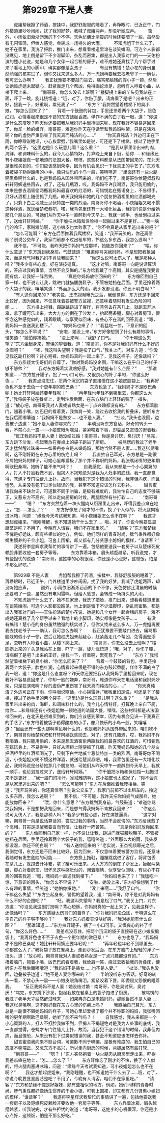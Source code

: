 # 　　第929章 不是人妻
　　虎姐帮我擦了药酒，按揉中，我舒舒服服的睡着了，再睁眼时，已近正午，门外楼道里吵吵闹闹，扰了我的好梦，我喊了虎姐两声，却没听她应声。
　　窗外，小雨依旧淅淅沥沥的下个不停，天色仿佛比清晨的时候还要暗了一些，虽然没有电闪雷鸣，但给人感觉，会转成一场持久的大雨。
　　不知虎姐干什么去了，她不在家里，我洗了把脸，推门出来，想看看楼道里谁在谈笑嬉闹，可连个人影都没瞧见，地上倒是留下不少湿脚印，杂乱而密集，都是出入我家对门的——天佑扮演的楚小花说，她是和几个女伴一起合租的房子，难不成她还真找了几个帮手过来？看地上的小脚印，确实都像是女孩子……
　　有没有搞错！楚小花的身份虽然勉强的核实过了，但你又找来这么多人，万一虎姐再要我去找老爷子一一确认，我可怎么办啊？
　　我正犹豫要不要敲门进去，痛骂那脑残的假小子一顿，然后让她趁虎姐未起疑心，赶紧轰走几个帮凶，免得画蛇添足，忽听有人哼着小曲，从楼下爬上来。
　　“南哥哥，你怎么没去上班啊？”楼脚拐上来的丫头见我站在上面，吓了一跳，旋儿恍悟道：“哦，对了，你伤了腰，请病假了是吧？出来的正好，接我一下，好重啊，累死我了～”
　　“东方？”我愕然望着楼梯下的臭小娘，“你怎么回来了？”
　　背着一个鼓鼓的背包，手里还拎着两个大袋子，脸色红润，心情看起来很是不错的东方鼓起香腮，佯作不满的白了我一眼，道：“你这是什么态度呀？昨天你还要把我从我妈妈手里抢回来呢，现在我好不容易逃回来了，你却一脸的嫌弃，南哥哥，难道你昨天在电话里和我妈妈吵架，只是在演戏啊？你的虚伪严重伤害了我天真而纯洁的心……”
　　“你天真纯洁？外边可正在下雨，你睁眼说瞎话，小心挨雷劈，”我嘴里如是说，可还是下了楼梯，接过了她手里的两个袋子，“这里边是什么玩意儿啊？这么重？”
　　“是我从家里带出来的肉，海鲜，和调味料什么的，我今儿心情特好，打算晚上亲自下厨，给你……和缘缘还有小夜姐姐做一顿地道的法国大餐，嘿嘿，这些材料都是从法国带回来的，在北天是很难买到的，你们应该感到荣幸，因为有机会见识一下我真正的手艺了，”东方甩着被袋子勒得酸疼的小手，像只快乐的小鸟一般，笑嘻嘻道：“里面还有一些火腿啊熏鱼啊什么的，也是我妈妈从国外带回来的，咱们吃不了，南哥哥你给楚叔叔和轩轩阿姨送些回去，对了，还有几瓶酒，哎，我妈妈不许我喝酒，我只能用偷的，本来是想去酒窖偷两瓶我妈妈最喜欢的红酒的，可惜钥匙在甄诺身上，不易得手，只好从酒柜上随便抓了几瓶，昨天我妈妈和她的几个朋友把酒柜里的红酒都喝光了，只剩下白兰地威士忌伏特加一类的烈酒，南哥哥你不喝酒，小夜姐姐又喝不惯这种洋酒，就送给楚叔叔吧，喏，我背包里还有一大堆化妆品，我妈妈说是分给她那几个朋友的，可她们从昨天中午一直醉到今天早上，我就一顺手，也给划拉过来了，送给轩轩阿姨。”
　　“你干脆把冰箱和保险柜一起搬过来不是更好……”我一脑门的冷汗，家贼难防啊，这小娘皮也太败家了，“你不会真是从家里逃出来的吧？”
　　“怎么可能啊？”东方在后面推着我爬楼梯，笑道：“我开玩笑的，你还真信啊？别说公交车了，我家门前都不过出租车的，拎这么多东西，我怎么逃啊？”
　　我不信，“不可能，我昨天把你妈妈气成那样，她能放你回来？”
　　“喂，你什么意思？”东方跳到我身前，气鼓鼓道：“难道你骂哭我妈妈，不是想把我抢回来，而是想气得我妈妈不肯放我回来？”
　　“你这么说可太伤人了，我是那种人吗？”我多少有些心虚，好在演技逼真。
　　“这才对嘛，南哥哥一向是说话算话的，答应过我的事情，当然不会反悔的。”东方给我戴了个高帽，其实是提醒我要言而有信，让我好一阵苦笑。
　　“真是你妈妈放你回来的？”
　　东方像回到自己家一样，也不说让让我，跳进门就猫腰脱鞋子，不管被她挡在后面，手里还拎着两个大袋子的我，嘻嘻笑道：“外面那么大的雨，我头发都没湿，你还不明白啊？”
　　“有人送你回来的？”老实说，王杰视频曝光之后，我倒觉得，东方还是不回来比较好，因为回来，不仅意味着要被警方监视，还意味着随时有发生危险的可能……
　　东方换上拖鞋，蹦蹦跳跳进了客厅，将背包丢在茶几上，就跑去开冰箱，拿了罐可乐出来，大大方方的倒在了沙发上，抬起两条腿，脚心对着房顶，很怀念这种感觉似的，闭着眼睛，似享受似回味，有些心不在焉的回答我道：“嗯，我妈妈一直送我到楼下。”
　　“你妈妈也来了？！”我猛吃一惊，下意识的回头，“你怎么不早说？”
　　“安啦，她没上来，”东方好像想到了什么有趣的事情，怪笑道：“她怕你揍她。”
　　“没上来啊……”我舒了口气。
　　“你干嘛这么失望？”东方坐起身来，警惕的望着我，道：“南哥哥，你不是对我妈妈有什么不好的企图吧？”
　　“呸，我这叫失望啊？我是松了口气，”我关上门，对东方道：“你没见我这副打扮啊？背心短裤，你妈妈真的一起上来了，见我这样子，还像话吗？”
　　东方质疑太伤哥们的自尊了，“你对我妈妈没企图，干嘛这么在乎自己的样子够不够帅？”
　　我对东方妈着实没啥好感，“我对她能有什么企图？”
　　“那谁知道……”东方拉开罐子，抿了一小口可乐，又很良心的补了半句，“你这么好色……”
　　我差点没忍住，把两个沉沉的袋子直接砸在这小娘皮脑袋上，“我再好色也不至于去色一个更年期的欧巴桑！”
　　东方也急了，“我妈妈才不是欧巴桑呢！她比轩轩阿姨还要年轻呢！”
　　“再年轻也年轻不到哪里去，你都这么大了，”我将袋子放在餐桌上，走到沙发后面，在东方脑门上轻轻的弹了一指头，道：“放心吧，南哥哥我对人妻或者熟女是一丁点兴趣都没有的。”
　　东方捂着脑门，翘着小嘴，凶巴巴的看着我，我耸肩一笑，绕过去收拾我的折叠床，便听东方在我后面嘟囔道：“我妈妈不是熟女……也不是人妻。”
　　“扯淡，”我头也没回，边叠被子边道：“她不是人妻你哪来的？”
　　半晌没听东方答话，好奇的转头一看，不禁心头一震——小娘皮眼角噙泪，紧紧咬着下唇，即委屈又怨恨的瞪着我。
　　“反正我妈妈不是人妻！她没结过婚！南哥哥，你是臭讨厌，臭讨厌！”骂完，东方跳下沙发，抱起我放在餐桌上的袋子跑进了厨房。
　　被骂愣的我过了老半天才猛然醒过昧来——如果冉亦白是未婚妈妈，那她当然不是人妻……我这张臭嘴啊，这不刚好戳在东方心里的伤疤上吗？
　　我直抽自己耳光，东方总是一副很不屑她妈妈的样子，可她心里却爱极了那个并不称职的妈妈，我张嘴闭嘴的更年期啊欧巴桑啊，她听了能不来气吗？！
　　自我感觉，我从来都是一个小心翼翼的人，打人不打脸我做不到，但揭人不揭短绝对是我为人处事的底线，我一直都觉得，苍蝇才专门往缝儿上扑，故而，当我犯下这个错误的时候，我非但内疚，而且惶恐，从来没有犯下过类似错误的我，甚至不知道应该怎样去弥补。
　　甜言蜜语我向来不缺台词，可道歉不同于哄骗，是极有难度的，我生怕自己的态度不够端正，又惹东方不高兴，所以走向厨房的时候，两腿居然有些打软……
　　“南哥哥——”
　　“嗯？！”东方突然抱着一块火腿肉从厨房里走出来，吓得我差点瘫在地上，“怎……怎么了？”
　　东方好像忘了刚才的不快，换了个人似的，将火腿肉塞进冰箱，问道：“缘缘今天考试我知道，可小夜姐姐怎么也不在啊？”
　　我这才想起虎姐来，“我刚睡醒，也不知道她干什么去了……哦，对了，你说今晚要显显厨艺是吧？不用了，今晚有人请客，咱们不在家里吃。”
　　“请客？”东方和楚缘不愧是好姐妹，颇有些相似的地方，例如，她们同样的青春时尚，脾气秉性都好像娇生惯养的千金小姐，可套上围裙，却又都有几分贤惠小媳妇的模样，“谁请客？”
　　我遂将李星辉求我帮忙的事情讲了一遍，包括他要送我一套房子以及楚缘死皮赖脸非要收他一套房子等等。
　　东方靠着冰箱，眉头越蹙越紧，听我说完，才有些担忧的说道：“南哥哥，这姓李的心机很深，你还是小心点好，这顿饭，怕是不那么好吃。”

　　第929章 不是人妻
　　虎姐帮我擦了药酒，按揉中，我舒舒服服的睡着了，再睁眼时，已近正午，门外楼道里吵吵闹闹，扰了我的好梦，我喊了虎姐两声，却没听她应声。
　　窗外，小雨依旧淅淅沥沥的下个不停，天色仿佛比清晨的时候还要暗了一些，虽然没有电闪雷鸣，但给人感觉，会转成一场持久的大雨。
　　不知虎姐干什么去了，她不在家里，我洗了把脸，推门出来，想看看楼道里谁在谈笑嬉闹，可连个人影都没瞧见，地上倒是留下不少湿脚印，杂乱而密集，都是出入我家对门的——天佑扮演的楚小花说，她是和几个女伴一起合租的房子，难不成她还真找了几个帮手过来？看地上的小脚印，确实都像是女孩子……
　　有没有搞错！楚小花的身份虽然勉强的核实过了，但你又找来这么多人，万一虎姐再要我去找老爷子一一确认，我可怎么办啊？
　　我正犹豫要不要敲门进去，痛骂那脑残的假小子一顿，然后让她趁虎姐未起疑心，赶紧轰走几个帮凶，免得画蛇添足，忽听有人哼着小曲，从楼下爬上来。
　　“南哥哥，你怎么没去上班啊？”楼脚拐上来的丫头见我站在上面，吓了一跳，旋儿恍悟道：“哦，对了，你伤了腰，请病假了是吧？出来的正好，接我一下，好重啊，累死我了～”
　　“东方？”我愕然望着楼梯下的臭小娘，“你怎么回来了？”
　　背着一个鼓鼓的背包，手里还拎着两个大袋子，脸色红润，心情看起来很是不错的东方鼓起香腮，佯作不满的白了我一眼，道：“你这是什么态度呀？昨天你还要把我从我妈妈手里抢回来呢，现在我好不容易逃回来了，你却一脸的嫌弃，南哥哥，难道你昨天在电话里和我妈妈吵架，只是在演戏啊？你的虚伪严重伤害了我天真而纯洁的心……”
　　“你天真纯洁？外边可正在下雨，你睁眼说瞎话，小心挨雷劈，”我嘴里如是说，可还是下了楼梯，接过了她手里的两个袋子，“这里边是什么玩意儿啊？这么重？”
　　“是我从家里带出来的肉，海鲜，和调味料什么的，我今儿心情特好，打算晚上亲自下厨，给你……和缘缘还有小夜姐姐做一顿地道的法国大餐，嘿嘿，这些材料都是从法国带回来的，在北天是很难买到的，你们应该感到荣幸，因为有机会见识一下我真正的手艺了，”东方甩着被袋子勒得酸疼的小手，像只快乐的小鸟一般，笑嘻嘻道：“里面还有一些火腿啊熏鱼啊什么的，也是我妈妈从国外带回来的，咱们吃不了，南哥哥你给楚叔叔和轩轩阿姨送些回去，对了，还有几瓶酒，哎，我妈妈不许我喝酒，我只能用偷的，本来是想去酒窖偷两瓶我妈妈最喜欢的红酒的，可惜钥匙在甄诺身上，不易得手，只好从酒柜上随便抓了几瓶，昨天我妈妈和她的几个朋友把酒柜里的红酒都喝光了，只剩下白兰地威士忌伏特加一类的烈酒，南哥哥你不喝酒，小夜姐姐又喝不惯这种洋酒，就送给楚叔叔吧，喏，我背包里还有一大堆化妆品，我妈妈说是分给她那几个朋友的，可她们从昨天中午一直醉到今天早上，我就一顺手，也给划拉过来了，送给轩轩阿姨。”
　　“你干脆把冰箱和保险柜一起搬过来不是更好……”我一脑门的冷汗，家贼难防啊，这小娘皮也太败家了，“你不会真是从家里逃出来的吧？”
　　“怎么可能啊？”东方在后面推着我爬楼梯，笑道：“我开玩笑的，你还真信啊？别说公交车了，我家门前都不过出租车的，拎这么多东西，我怎么逃啊？”
　　我不信，“不可能，我昨天把你妈妈气成那样，她能放你回来？”
　　“喂，你什么意思？”东方跳到我身前，气鼓鼓道：“难道你骂哭我妈妈，不是想把我抢回来，而是想气得我妈妈不肯放我回来？”
　　“你这么说可太伤人了，我是那种人吗？”我多少有些心虚，好在演技逼真。
　　“这才对嘛，南哥哥一向是说话算话的，答应过我的事情，当然不会反悔的。”东方给我戴了个高帽，其实是提醒我要言而有信，让我好一阵苦笑。
　　“真是你妈妈放你回来的？”
　　东方像回到自己家一样，也不说让让我，跳进门就猫腰脱鞋子，不管被她挡在后面，手里还拎着两个大袋子的我，嘻嘻笑道：“外面那么大的雨，我头发都没湿，你还不明白啊？”
　　“有人送你回来的？”老实说，王杰视频曝光之后，我倒觉得，东方还是不回来比较好，因为回来，不仅意味着要被警方监视，还意味着随时有发生危险的可能……
　　东方换上拖鞋，蹦蹦跳跳进了客厅，将背包丢在茶几上，就跑去开冰箱，拿了罐可乐出来，大大方方的倒在了沙发上，抬起两条腿，脚心对着房顶，很怀念这种感觉似的，闭着眼睛，似享受似回味，有些心不在焉的回答我道：“嗯，我妈妈一直送我到楼下。”
　　“你妈妈也来了？！”我猛吃一惊，下意识的回头，“你怎么不早说？”
　　“安啦，她没上来，”东方好像想到了什么有趣的事情，怪笑道：“她怕你揍她。”
　　“没上来啊……”我舒了口气。
　　“你干嘛这么失望？”东方坐起身来，警惕的望着我，道：“南哥哥，你不是对我妈妈有什么不好的企图吧？”
　　“呸，我这叫失望啊？我是松了口气，”我关上门，对东方道：“你没见我这副打扮啊？背心短裤，你妈妈真的一起上来了，见我这样子，还像话吗？”
　　东方质疑太伤哥们的自尊了，“你对我妈妈没企图，干嘛这么在乎自己的样子够不够帅？”
　　我对东方妈着实没啥好感，“我对她能有什么企图？”
　　“那谁知道……”东方拉开罐子，抿了一小口可乐，又很良心的补了半句，“你这么好色……”
　　我差点没忍住，把两个沉沉的袋子直接砸在这小娘皮脑袋上，“我再好色也不至于去色一个更年期的欧巴桑！”
　　东方也急了，“我妈妈才不是欧巴桑呢！她比轩轩阿姨还要年轻呢！”
　　“再年轻也年轻不到哪里去，你都这么大了，”我将袋子放在餐桌上，走到沙发后面，在东方脑门上轻轻的弹了一指头，道：“放心吧，南哥哥我对人妻或者熟女是一丁点兴趣都没有的。”
　　东方捂着脑门，翘着小嘴，凶巴巴的看着我，我耸肩一笑，绕过去收拾我的折叠床，便听东方在我后面嘟囔道：“我妈妈不是熟女……也不是人妻。”
　　“扯淡，”我头也没回，边叠被子边道：“她不是人妻你哪来的？”
　　半晌没听东方答话，好奇的转头一看，不禁心头一震——小娘皮眼角噙泪，紧紧咬着下唇，即委屈又怨恨的瞪着我。
　　“反正我妈妈不是人妻！她没结过婚！南哥哥，你是臭讨厌，臭讨厌！”骂完，东方跳下沙发，抱起我放在餐桌上的袋子跑进了厨房。
　　被骂愣的我过了老半天才猛然醒过昧来——如果冉亦白是未婚妈妈，那她当然不是人妻……我这张臭嘴啊，这不刚好戳在东方心里的伤疤上吗？
　　我直抽自己耳光，东方总是一副很不屑她妈妈的样子，可她心里却爱极了那个并不称职的妈妈，我张嘴闭嘴的更年期啊欧巴桑啊，她听了能不来气吗？！
　　自我感觉，我从来都是一个小心翼翼的人，打人不打脸我做不到，但揭人不揭短绝对是我为人处事的底线，我一直都觉得，苍蝇才专门往缝儿上扑，故而，当我犯下这个错误的时候，我非但内疚，而且惶恐，从来没有犯下过类似错误的我，甚至不知道应该怎样去弥补。
　　甜言蜜语我向来不缺台词，可道歉不同于哄骗，是极有难度的，我生怕自己的态度不够端正，又惹东方不高兴，所以走向厨房的时候，两腿居然有些打软……
　　“南哥哥——”
　　“嗯？！”东方突然抱着一块火腿肉从厨房里走出来，吓得我差点瘫在地上，“怎……怎么了？”
　　东方好像忘了刚才的不快，换了个人似的，将火腿肉塞进冰箱，问道：“缘缘今天考试我知道，可小夜姐姐怎么也不在啊？”
　　我这才想起虎姐来，“我刚睡醒，也不知道她干什么去了……哦，对了，你说今晚要显显厨艺是吧？不用了，今晚有人请客，咱们不在家里吃。”
　　“请客？”东方和楚缘不愧是好姐妹，颇有些相似的地方，例如，她们同样的青春时尚，脾气秉性都好像娇生惯养的千金小姐，可套上围裙，却又都有几分贤惠小媳妇的模样，“谁请客？”
　　我遂将李星辉求我帮忙的事情讲了一遍，包括他要送我一套房子以及楚缘死皮赖脸非要收他一套房子等等。
　　东方靠着冰箱，眉头越蹙越紧，听我说完，才有些担忧的说道：“南哥哥，这姓李的心机很深，你还是小心点好，这顿饭，怕是不那么好吃。”
